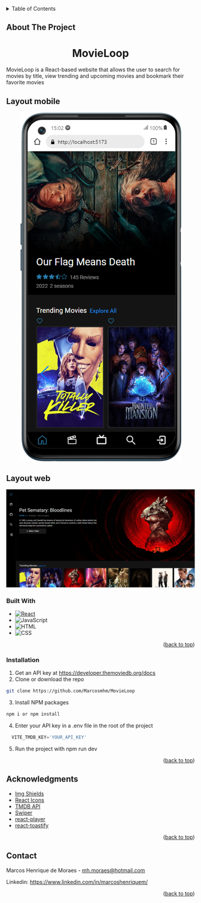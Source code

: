 <a name="readme-top"></a>


<a align="center" href="https://movie-loop.netlify.app/"></a>


<!-- TABLE OF CONTENTS -->
<details>
  <summary>Table of Contents</summary>
  <ol>
    <li>
      <ul>
        <a href="#about-the-project">About The Project</a>
        <li><a href="#built-with">Built With</a></li>
      </ul>
    </li>
    <li><a href="#contact">Contact</a></li>
    <li><a href="#acknowledgments">Acknowledgments</a></li>
  </ol>
</details>




## About The Project
<h1 align="center">MovieLoop</h1>
MovieLoop is a React-based website that allows the user to search for movies by title, view trending and upcoming movies and bookmark their favorite movies


## Layout mobile
<div align="center">
  <img src="./src//assets/images/mobile-layout.png/" alt="Logo">
</div>


## Layout web
<div align="center">
  <img src="./src//assets/images/desktop-layout.png/" alt="Logo">
</div>




### Built With

* [![React][React.js]][React-url]
* ![JavaScript][javascript]
* ![HTML][html]
* ![CSS][css]


<p align="right">(<a href="#readme-top">back to top</a>)</p>



### Installation

1. Get an API key at https://developer.themoviedb.org/docs
2. Clone or download the repo
  ```sh
  git clone https://github.com/Marcosmhm/MovieLoop
  ```
3. Install NPM packages
  ```sh
  npm i or npm install
  ```
4. Enter your API key in a .env file in the root of the project
  ```js
    VITE_TMDB_KEY='YOUR_API_KEY'
  ```
5. Run the project with npm run dev

<p align="right">(<a href="#readme-top">back to top</a>)</p>

<!-- ACKNOWLEDGMENTS -->
## Acknowledgments

* [Img Shields](https://shields.io)
* [React Icons](https://react-icons.github.io/react-icons/search)
* [TMDB API][TMDB-url]
* [Swiper](https://swiperjs.com)
* [react-player](https://github.com/CookPete/react-player)
* [react-toastify](https://fkhadra.github.io/react-toastify/introduction)

<p align="right">(<a href="#readme-top">back to top</a>)</p>





<!-- CONTACT -->
## Contact

Marcos Henrique de Moraes - mh.moraes@hotmail.com

Linkedin: https://www.linkedin.com/in/marcoshenriquem/


<p align="right">(<a href="#readme-top">back to top</a>)</p>




<!-- MARKDOWN LINKS & IMAGES -->
<!-- https://www.markdownguide.org/basic-syntax/#reference-style-links -->
[React.js]: https://img.shields.io/badge/React-20232A?style=for-the-badge&logo=react&logoColor=61DAFB
[React-url]: https://reactjs.org/
[javascript]: https://img.shields.io/badge/JavaScript-F7DF1E?style=for-the-badge&logo=javascript&logoColor=black
[css]: https://img.shields.io/badge/CSS3-1572B6?style=for-the-badge&logo=css3&logoColor=white
[html]: https://img.shields.io/badge/HTML5-E34F26?style=for-the-badge&logo=html5&logoColor=white
[TMDB-url]: https://developer.themoviedb.org/docs
